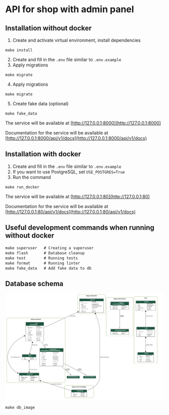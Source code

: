 # API for shop with admin panel
## Installation without docker
1. Create and activate virtual environment, install dependencies
```
make install
```
2. Create and fill in the `.env` file similar to `.env.example`
3. Apply migrations
```
make migrate
```
4. Apply migrations
```
make migrate
```
5. Create fake data (optional)
```
make fake_data
```
The service will be available at [http://127.0.0.1:8000](http://127.0.0.1:8000)

Documentation for the service will be available at [http://127.0.0.1:8000/api/v1/docs](http://127.0.0.1:8000/api/v1/docs)

## Installation with docker
1. Create and fill in the `.env` file similar to `.env.example`
2. If you want to use PostgreSQL, set `USE_POSTGRES=True`
3. Run the command
```
make run_docker
```
The service will be available at [http://127.0.0.1:80](http://127.0.0.1:80)

Documentation for the service will be available at [http://127.0.0.1:80/api/v1/docs](http://127.0.0.1:80/api/v1/docs)

## Useful development commands when running without docker
```
make superuser   # Creating a superuser
make flash       # Database cleanup
make test        # Running tests
make format      # Running linter
make fake_data   # Add fake data to db
```
## Database schema
![Schema](./imgs/models.png)
```
make db_image
```